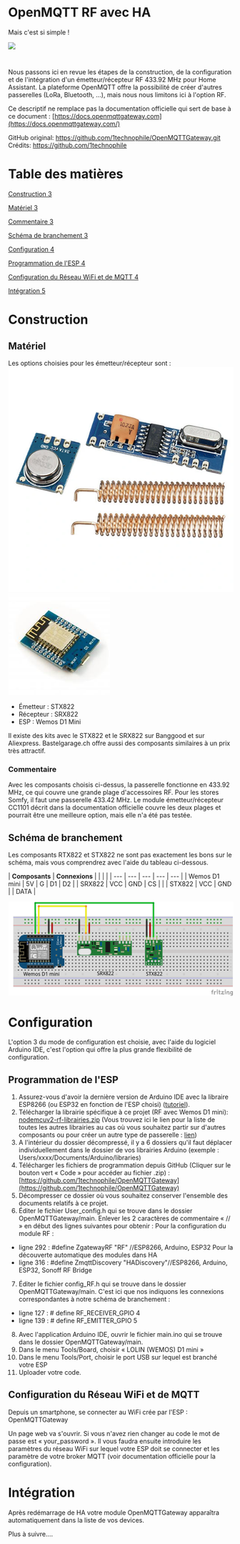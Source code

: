 # OpenMQTT RF avec HA
Mais c&#39;est si simple !


![](RackMultipart20211113-4-1mj04oa_html_ea8a5a0ebcb80386.jpg)

# 


Nous passons ici en revue les étapes de la construction, de la configuration et de l&#39;intégration d&#39;un émetteur/récepteur RF 433.92 MHz pour Home Assistant. La plateforme OpenMQTT offre la possibilité de créer d&#39;autres passerelles (LoRa, Bluetooth, …), mais nous nous limitons ici à l&#39;option RF.

Ce descriptif ne remplace pas la documentation officielle qui sert de base à ce document :
[https://docs.openmqttgateway.com](https://docs.openmqttgateway.com/)

GitHub original: https://github.com/1technophile/OpenMQTTGateway.git
Crédits: https://github.com/1technophile


# Table des matières

[Construction 3](#_Toc87694757)

[Matériel 3](#_Toc87694758)

[Commentaire 3](#_Toc87694759)

[Schéma de branchement 3](#_Toc87694760)

[Configuration 4](#_Toc87694761)

[Programmation de l&#39;ESP 4](#_Toc87694762)

[Configuration du Réseau WiFi et de MQTT 4](#_Toc87694763)

[Intégration 5](#_Toc87694764)

# Construction

## Matériel

Les options choisies pour les émetteur/récepteur sont :
![](https://github.com/yvansandoz/OpenMQTT-RF-HA/blob/main/pictures/stx_srx_822.JPG) ![](https://github.com/yvansandoz/OpenMQTT-RF-HA/blob/main/pictures/wemos_d1_mini.jpg) 

- Émetteur : STX822
- Récepteur : SRX822
- ESP : Wemos D1 Mini

Il existe des kits avec le STX822 et le SRX822 sur Banggood et sur Aliexpress. Bastelgarage.ch offre aussi des composants similaires à un prix très attractif.

### Commentaire

Avec les composants choisis ci-dessus, la passerelle fonctionne en 433.92 MHz, ce qui couvre une grande plage d&#39;accessoires RF. Pour les stores Somfy, il faut une passerelle 433.42 MHz. Le module émetteur/récepteur CC1101 décrit dans la documentation officielle couvre les deux plages et pourrait être une meilleure option, mais elle n&#39;a été pas testée.

## Schéma de branchement

Les composants RTX822 et STX822 ne sont pas exactement les bons sur le schéma, mais vous comprendrez avec l&#39;aide du tableau ci-dessous.

| **Composants** | **Connexions** |
 |
 |
 |
| --- | --- | --- | --- | --- |
| Wemos D1 mini | 5V | G | D1 | D2 |
| SRX822 | VCC | GND | CS |
 |
| STX822 | VCC | GND |
 | DATA |

![](https://github.com/yvansandoz/OpenMQTT-RF-HA/blob/main/pictures/OpenMQTTGateway_Sketch.png)


# Configuration

L&#39;option 3 du mode de configuration est choisie, avec l&#39;aide du logiciel Arduino IDE, c&#39;est l&#39;option qui offre la plus grande flexibilité de configuration.

## Programmation de l&#39;ESP

1. Assurez-vous d&#39;avoir la dernière version de Arduino IDE avec la libraire ESP8266 (ou ESP32 en fonction de l&#39;ESP choisi) ([tutoriel](https://github.com/esp8266/Arduino#installing-with-boards-manager)).
2. Télécharger la librairie spécifique à ce projet (RF avec Wemos D1 mini): [nodemcuv2-rf-librairies.zip](https://github.com/1technophile/OpenMQTTGateway/releases/download/v0.9.8/nodemcuv2-rf-libraries.zip) (Vous trouvez ici le lien pour la liste de toutes les autres librairies au cas où vous souhaitez partir sur d&#39;autres composants ou pour créer un autre type de passerelle : [lien](https://github.com/1technophile/OpenMQTTGateway/releases))
3. A l&#39;intérieur du dossier décompressé, il y a 6 dossiers qu&#39;il faut déplacer individuellement dans le dossier de vos librairies Arduino (exemple : Users/xxxx/Documents/Arduino/libraries)
4. Télécharger les fichiers de programmation depuis GitHub (Cliquer sur le bouton vert « Code » pour accéder au fichier .zip) : [https://github.com/1technophile/OpenMQTTGateway](https://github.com/1technophile/OpenMQTTGateway)
5. Décompresser ce dossier où vous souhaitez conserver l&#39;ensemble des documents relatifs à ce projet.
6. Éditer le fichier User\_config.h qui se trouve dans le dossier OpenMQTTGateway/main. Enlever les 2 caractères de commentaire « // » en début des lignes suivantes pour obtenir :
 Pour la configuration du module RF :
 - ligne 292 : #define ZgatewayRF &quot;RF&quot; //ESP8266, Arduino, ESP32
 Pour la découverte automatique des modules dans HA
 - ligne 316 : #define ZmqttDiscovery &quot;HADiscovery&quot;//ESP8266, Arduino, ESP32, Sonoff RF Bridge
7. Éditer le fichier config\_RF.h qui se trouve dans le dossier OpenMQTTGateway/main. C&#39;est ici que nos indiquons les connexions correspondantes à notre schéma de branchement :
 - ligne 127 : # define RF\_RECEIVER\_GPIO 4
- ligne 139 : # define RF\_EMITTER\_GPIO 5
8. Avec l&#39;application Arduino IDE, ouvrir le fichier main.ino qui se trouve dans le dossier OpenMQTTGateway/main.
9. Dans le menu Tools/Board, choisir « LOLIN (WEMOS) D1 mini »
10. Dans le menu Tools/Port, choisir le port USB sur lequel est branché votre ESP
11. Uploader votre code.

## Configuration du Réseau WiFi et de MQTT

Depuis un smartphone, se connecter au WiFi crée par l&#39;ESP : OpenMQTTGateway

Un page web va s&#39;ouvrir. Si vous n&#39;avez rien changer au code le mot de passe est « your\_password ». Il vous faudra ensuite introduire les paramètres du réseau WiFi sur lequel votre ESP doit se connecter et les paramètre de votre broker MQTT (voir documentation officielle pour la configuration).

# Intégration

Après redémarrage de HA votre module OpenMQTTGateway apparaîtra automatiquement dans la liste de vos devices.

Plus à suivre….
